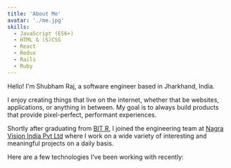 ```yaml
---
title: 'About Me'
avatar: './me.jpg'
skills:
  - JavaScript (ES6+)
  - HTML & (S)CSS
  - React
  - Redux
  - Rails
  - Ruby
---
```


Hello! I'm Shubham Raj, a software engineer based in Jharkhand, India.

I enjoy creating things that live on the internet, whether that be websites, applications, or anything in between. My goal is to always build products that provide pixel-perfect, performant experiences.

Shortly after graduating from [BIT R](https://www.bitraipur.ac.in/), I joined the engineering team at [Nagra Vision India Pvt Ltd](https://www.nagra.com/) where I work on a wide variety of interesting and meaningful projects on a daily basis.

Here are a few technologies I've been working with recently:
